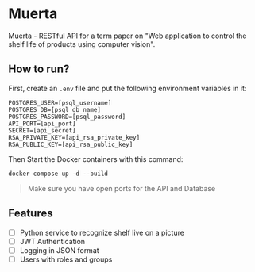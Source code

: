 # Muerta

Muerta - RESTful API for a term paper on "Web application to control the shelf life of products using computer vision".

## How to run?

First, create an `.env` file and put the following environment variables in it:

```shell
POSTGRES_USER=[psql_username]
POSTGRES_DB=[psql_db_name]
POSTGRES_PASSWORD=[psql_password]
API_PORT=[api_port]
SECRET=[api_secret]
RSA_PRIVATE_KEY=[api_rsa_private_key]
RSA_PUBLIC_KEY=[api_rsa_public_key]
```

Then Start the Docker containers with this command:

```shell
docker compose up -d --build
```

> Make sure you have open ports for the API and Database

## Features

- [ ] Python service to recognize shelf live on a picture
- [ ] JWT Authentication
- [ ] Logging in JSON format
- [ ] Users with roles and groups
